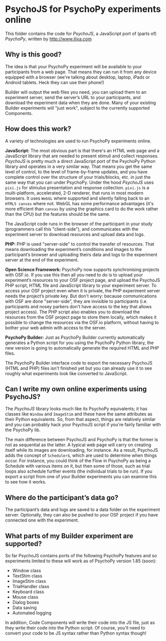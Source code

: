 # PsychoJS for PsychoPy experiments online

This folder contains the code for _PsychoJS_, a JavaScript port of (parts of) _PsychoPy_, written by http://www.ilixa.com

## Why is this good?

The idea is that your PsychoPy experiment will be available to your participants from a web page. That means they can run it from any device equipped with a browser (we're talking about desktop, laptop, iPads or Android tablets. Heck they can use their phone!)

Builder will output the web files you need, you can upload them to an experiment server, send the server’s URL to your participants, and download the experiment data when they are done. Many of your existing Builder experiments will "just work", subject to the currently supported Components.

## How does this work?

A variety of technologies are used to run PsychoPy experiments online.

**JavaScript:** The most obvious part is that there's an HTML web page and a JavaScript library that are needed to present stimuli and collect responses. _PsychoJS_ is pretty much a direct JavaScript port of the PsychoPy Python library and operates in a very similar way. That means you get the same level of control, to the level of frame-by-frame updates, and you have complete control over the structure of your trials/blocks, etc. in just the same way that you can under PsychoPy. Under the hood _PsychoJS_ uses `pixi.js` for stimulus presentation and response collection. `pixi.js` is a multi-platform, accelerated, 2-D renderer, that runs in most modern browsers. It uses `WebGL` where supported and silently falling back to an `HTML5 canvas` where not. WebGL has some performance advantages (it's more efficient than `canvas` by using the graphics card to do the work rather than the CPU) but the features should be the same.

The JavaScript code runs in the browser of the participant in your study (programmers call this "client-side"), and communicates with the experiment server to download resources and upload data and logs.

**PHP:** PHP is used "server-side" to control the transfer of resources. That means downloading the experiment’s conditions and images to the participant’s browser and uploading theirs data and logs to the experiment server at the end of the experiment.

**Open Science Framework:** PsychoPy now supports synchronising projects with OSF.io. If you use this then all you need to do is to upload your experiment’s resources to your OSF project page, and upload the PsychoJS  PHP script, HTML file and JavaScript library to your experiment server. To access your OSF project even when it is private, the PHP experiment server needs the project’s private key. But don't worry: because communications with OSF are done "server-side", they are invisible to participants (i.e. participants and nosey parkers don't have access to the key that allows project access). The PHP script also enables you to download the resources from the OSF project page to store them locally, which makes it possible to change the resources via the OSF.io platform, without having to bother your web admin with access to the server.

**PsychoPy Builder:** Just as PsychoPy Builder currently automatically generates a Python script for you using the PsychoPy Python library, the new version is going to automatically generate the required HTML and PHP files.

The PsychoPy Builder interface code to export the necessary PsychoJS (HTML and PHP) files isn't finished yet but you can already use it to see roughly what experiments look like converted to JavaScript.

## Can I write my own online experiments using PsychoJS?

The _PsychoJS_ library looks much like its PsychoPy equivalents; it has classes like `Window` and `ImageStim` and these have the same attributes as their Python equivalents. So, from that aspect, things are relatively similar and you can probably hack your PsychoJS script if you're fairly familiar with the PsychoPy lib.

The main difference between PsychoJS and PsychoPy is that the former is not as sequential as the latter. A typical web page will carry on creating itself while its images are downloading, for instance. As a result, PsychoJS adds the concept of `Scheduler`s, which are used to determine when things occur. For instance, you could think of the Flow in PsychoPy as being a Schedule with various items on it, but then some of those, such as trial loops also schedule further events (the individual trials to be run). If you export a script from one of your Builder experiments you can examine this to see how it works.

## Where do the participant’s data go?

The participant’s data and logs are saved to a data folder on the experiment server. Optionally, they can also be pushed to your OSF project if you have connected one with the experiment.

## What parts of my Builder experiment are supported?

So far PsychoJS contains ports of the following PsychoPy features and so experiments limited to these will work as of PsychoPy version 1.85 (soon):

* Window class
* TextStim class
* ImageStim class
* TrialHandler class
* Keyboard class
* Mouse class
* Dialog boxes
* Data saving
* Automated logging

In addition, Code Components will write their code into the JS file, just as they write their code into the Python script. Of course, you'll need to convert your code to be JS syntax rather than Python syntax though!
